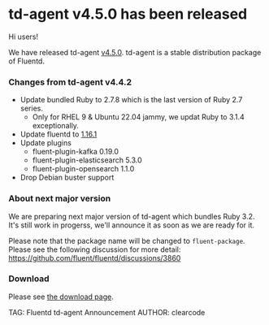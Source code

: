 # td-agent v4.5.0 has been released

Hi users!

We have released td-agent [v4.5.0](https://github.com/fluent/fluent-package-builder/releases/tag/v4.5.0). td-agent is a stable distribution package of Fluentd.

### Changes from td-agent v4.4.2

  * Update bundled Ruby to 2.7.8 which is the last version of Ruby 2.7 series.
    * Only for RHEL 9 & Ubuntu 22.04 jammy, we updat Ruby to 3.1.4 exceptionally.
  * Update fluentd to [1.16.1](https://github.com/fluent/fluentd/releases/tag/v1.16.1)
  * Update plugins
    * fluent-plugin-kafka 0.19.0
    * fluent-plugin-elasticsearch 5.3.0
    * fluent-plugin-opensearch 1.1.0
  * Drop Debian buster support

### About next major version

We are preparing next major version of td-agent which bundles Ruby 3.2.
It's still work in progerss, we'll announce it as soon as we are ready for it.

Please note that the package name will be changed to `fluent-package`.
Please see the following discussion for more detail: https://github.com/fluent/fluentd/discussions/3860

### Download

Please see [the download page](/download#td-agent).

TAG: Fluentd td-agent Announcement
AUTHOR: clearcode
